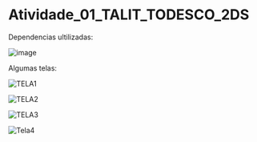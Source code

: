 # Atividade_01_TALIT_TODESCO_2DS
Dependencias ultilizadas:


 ![image](https://user-images.githubusercontent.com/70537487/194460073-99338085-32f3-45ce-961f-65d859467fff.png)

 
 Algumas telas:
 
 ![TELA1](https://user-images.githubusercontent.com/70537487/194459986-7b708ed0-7b56-4327-996e-96a8eaafe242.png)

 
 ![TELA2](https://user-images.githubusercontent.com/70537487/194459978-0638e18f-ef56-4723-a0b7-e97f4a994370.png)

 ![TELA3](https://user-images.githubusercontent.com/70537487/194459973-26f19382-bd24-42b6-9202-02569f451b04.png)

![Tela4](https://user-images.githubusercontent.com/70537487/194459950-43e84baf-e9ae-4880-b89f-84fe5a09476b.png)
